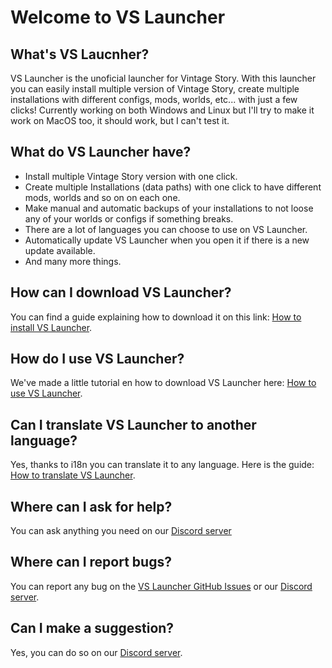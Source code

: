 # Welcome to VS Launcher

## What's VS Laucnher?

VS Launcher is the unoficial launcher for Vintage Story.
With this launcher you can easily install multiple version of Vintage Story, create multiple installations with different configs, mods, worlds, etc... with just a few clicks!
Currently working on both Windows and Linux but I'll try to make it work on MacOS too, it should work, but I can't test it.

## What do VS Launcher have?

- Install multiple Vintage Story version with one click.
- Create multiple Installations (data paths) with one click to have different mods, worlds and so on on each one.
- Make manual and automatic backups of your installations to not loose any of your worlds or configs if something breaks.
- There are a lot of languages you can choose to use on VS Launcher.
- Automatically update VS Launcher when you open it if there is a new update available.
- And many more things.

## How can I download VS Launcher?

You can find a guide explaining how to download it on this link: [How to install VS Launcher](https://vsldocs.xurxomf.xyz/get-started/installation).

## How do I use VS Launcher?

We've made a little tutorial en how to download VS Launcher here: [How to use VS Launcher](https://vsldocs.xurxomf.xyz/get-started/usage).

## Can I translate VS Launcher to another language?

Yes, thanks to i18n you can translate it to any language. Here is the guide: [How to translate VS Launcher](https://vsldocs.xurxomf.xyz/get-started/translation).

## Where can I ask for help?

You can ask anything you need on our [Discord server](https://discord.gg/RtWpYBRRUz)

## Where can I report bugs?

You can report any bug on the [VS Launcher GitHub Issues](https://github.com/XurxoMF/vs-launcher/issues) or our [Discord server](https://discord.gg/RtWpYBRRUz).

## Can I make a suggestion?

Yes, you can do so on our [Discord server](https://discord.gg/RtWpYBRRUz).
